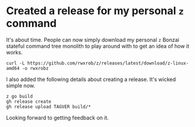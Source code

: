 # Created a release for my personal `z` command

It's about time. People can now simply download my personal `z` Bonzai stateful command tree monolith to play around with to get an idea of how it works.

```
curl -L https://github.com/rwxrob/z/releases/latest/download/z-linux-amd64 -o rwxrobz
```

I also added the following details about creating a release. It's wicked simple now.

```
z go build
gh release create
gh release upload TAGVER build/*
```

Looking forward to getting feedback on it.
